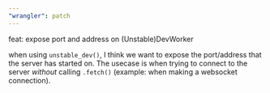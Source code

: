 ```yaml
---
"wrangler": patch
---
```


feat: expose port and address on (Unstable)DevWorker

when using `unstable_dev()`, I think we want to expose the port/address that the server has started on. The usecase is when trying to connect to the server _without_ calling `.fetch()` (example: when making a websocket connection).
